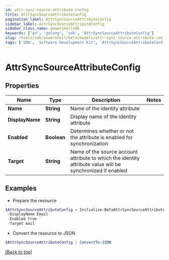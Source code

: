 ```yaml
---
id: attr-sync-source-attribute-config
title: AttrSyncSourceAttributeConfig
pagination_label: AttrSyncSourceAttributeConfig
sidebar_label: AttrSyncSourceAttributeConfig
sidebar_class_name: powershellsdk
keywords: ['go', 'golang', 'sdk', 'AttrSyncSourceAttributeConfig'] 
slug: /tools/sdk/powershell/beta/models/attr-sync-source-attribute-config
tags: ['SDK', 'Software Development Kit', 'AttrSyncSourceAttributeConfig']
---
```



# AttrSyncSourceAttributeConfig

## Properties

Name | Type | Description | Notes
------------ | ------------- | ------------- | -------------
**Name** |  **String** | Name of the identity attribute | 
**DisplayName** |  **String** | Display name of the identity attribute | 
**Enabled** |  **Boolean** | Determines whether or not the attribute is enabled for synchronization | 
**Target** |  **String** | Name of the source account attribute to which the identity attribute value will be synchronized if enabled | 

## Examples

- Prepare the resource
```powershell
$AttrSyncSourceAttributeConfig = Initialize-BetaAttrSyncSourceAttributeConfig  -Name email `
 -DisplayName Email `
 -Enabled true `
 -Target mail
```

- Convert the resource to JSON
```powershell
$AttrSyncSourceAttributeConfig | ConvertTo-JSON
```


[[Back to top]](#) 

